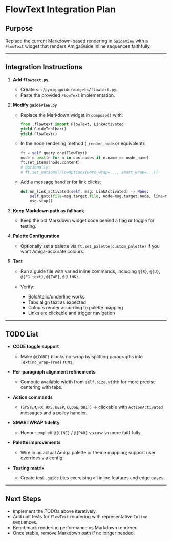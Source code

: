 # FlowText Integration Plan

## Purpose

Replace the current Markdown-based rendering in `GuideView` with a `FlowText` widget that renders AmigaGuide Inline sequences faithfully.

---

## Integration Instructions

1. **Add `flowtext.py`**

   * Create `src/pymigaguide/widgets/flowtext.py`.
   * Paste the provided `FlowText` implementation.

2. **Modify `guideview.py`**

   * Replace the Markdown widget in `compose()` with:

     ```python
     from .flowtext import FlowText, LinkActivated
     yield GuideToolbar()
     yield FlowText()
     ```
   * In the node rendering method (`_render_node` or equivalent):

     ```python
     ft = self.query_one(FlowText)
     node = next(n for n in doc.nodes if n.name == node_name)
     ft.set_items(node.content)
     # Optionally:
     # ft.set_options(FlowOptions(word_wrap=..., smart_wrap=...))
     ```
   * Add a message handler for link clicks:

     ```python
     def on_link_activated(self, msg: LinkActivated) -> None:
         self.goto(file=msg.target.file, node=msg.target.node, line=msg.target.line)
         msg.stop()
     ```

3. **Keep Markdown path as fallback**

   * Keep the old Markdown widget code behind a flag or toggle for testing.

4. **Palette Configuration**

   * Optionally set a palette via `ft.set_palette(custom_palette)` if you want Amiga-accurate colours.

5. **Test**

   * Run a guide file with varied inline commands, including `@{B}`, `@{U}`, `@{FG text}`, `@{TAB}`, `@{LINK}`.
   * Verify:

     * Bold/italic/underline works
     * Tabs align text as expected
     * Colours render according to palette mapping
     * Links are clickable and trigger navigation

---

## TODO List

* **CODE toggle support**

  * Make `@{CODE}` blocks no-wrap by splitting paragraphs into `Text(no_wrap=True)` runs.

* **Per-paragraph alignment refinements**

  * Compute available width from `self.size.width` for more precise centering with tabs.

* **Action commands**

  * (`SYSTEM`, `RX`, `RXS`, `BEEP`, `CLOSE`, `QUIT`) → clickable with `ActionActivated` messages and a policy handler.

* **SMARTWRAP fidelity**

  * Honour explicit `@{LINE}` / `@{PAR}` vs raw `\n` more faithfully.

* **Palette improvements**

  * Wire in an actual Amiga palette or theme mapping; support user overrides via config.

* **Testing matrix**

  * Create test `.guide` files exercising all inline features and edge cases.

---

## Next Steps

* Implement the TODOs above iteratively.
* Add unit tests for `FlowText` rendering with representative `Inline` sequences.
* Benchmark rendering performance vs Markdown renderer.
* Once stable, remove Markdown path if no longer needed.
